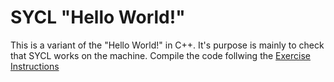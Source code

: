 # SYCL "Hello World!"

This is a variant of the "Hello World!" in C++. It's purpose is mainly to check that SYCL works on the machine. Compile the code follwing the [Exercise Instructions](../../../Exercises_Instructions.md)
